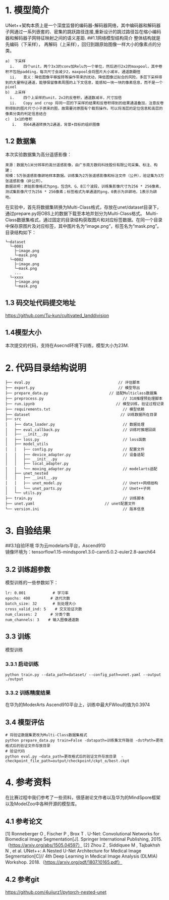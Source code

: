 # 1.	模型简介
  UNet++架构本质上是一个深度监督的编码器-解码器网络，其中编码器和解码器子网通过一系列嵌套的、密集的跳跃路径连接,重新设计的跳过路径旨在缩小编码器和解码器子网特征映射之间的语义差距.
##1.1网络模型结构简介
整体结构就是先编码（下采样）， 再解码（上采样），回归到跟原始图像一样大小的像素点的分类。

    a)	下采样
      i.	四个unit，两个3x3的conv加Relu为一个单位，然后进行2x2的maxpool，其中卷积不包括padding，每次尺寸会减少2，maxpool会将图片大小减半，通道数翻倍
      ii.	意义：降低图像平移旋转等操作带来的扰动，降低图像过拟合的风险，多层下采样得到的大量特征通道，能够保留像素周围的上下文信息，能感知一块一块的像素信息，而不是一个pixel
    b)	上采样
      i.	四个上采样的unit，2x2的反卷积，通道数减半，尺寸加倍
      ii.	Copy and crop 将同一层的下采样的结果和反卷积得到的结果通道叠加，注意反卷积得到的图片尺寸小于原来的图，故需要对原图有个裁剪操作。可以将浅层的定位信息和高层的像素分类的判定信息结合
    c)	1x1的卷积
       i.	将64通道转换为2通道，背景+目标的组织图像

## 1.2	数据集
本次实验数据集为高分遥感影像：

    来源：数据为1米分辨率的高分遥感影像，由广东南方数码科技股份有限公司采集、标注、构建；
    规模：5万张遥感影像耕地样本数据。训练集为2万张遥感影像和标注文件（公开），验证集为3万张遥感影像（非公开）。
    数据说明：原始影像格式为png，包含R、G、B三个波段，训练集影像尺寸为256 * 256像素，测试集影像尺寸为256 * 256像素；标签格式为单通道的png，0表示为非耕地，1表示为耕地。

在实验中，首先将数据集转换为Multi-Class格式，存放在unet/dataset目录下，通过prepare.py将OBS上的数据下载至本地并划分为Multi-Class格式。
Multi-Class数据集格式，通过固定的目录结构获取图片和对应标签数据。在同一个目录中保存原图片及对应标签，其中图片名为“image.png”，标签名为“mask.png”。目录结构如下：
```.
└─dataset
  └─0001
    ├─image.png
    └─mask.png
  └─0002
    ├─image.png
    └─mask.png
    ...
  └─xxxx
    ├─image.png
    └─mask.png
```

## 1.3 码交址代码提交地址
https://github.com/Tu-kun/cultivated_landdivision

## 1.4模型大小
本次提交的代码，支持在Asecnd环境下训练，模型大小为23M.
 
# 2.	代码目录结构说明
```
├── eval.py                                       // 评估脚本
├── export.py                                     // 模型导出
├── prepare_data.py                           // 适配Multiclass数据集
├── preprocess.py                                   // 310推理预处理脚本
├── run.ipynb                                    // 模型训练，验证过程记录
├── requirements.txt                                // 模型依赖
├── dataset                                        // 训练数据所在目录
├── src
│   ├── data_loader.py                              // 数据处理
│   ├── eval_callback.py                            // 训练时推理回调
│   ├── __init__.py
│   ├── loss.py                                     // loss函数
│   ├── model_utils
│   │   ├── config.py                               // 配置文件
│   │   ├── device_adapter.py                       // 设备适配
│   │   ├── __init__.py
│   │   ├── local_adapter.py
│   │   └── moxing_adapter.py                       // modelarts适配
│   ├── unet_nested
│   │   ├── __init__.py
│   │   ├── unet_model.py                           // Unet++网络结构
│   │   └── unet_parts.py                           // Unet++子网
│   └── utils.py
├── train.py                                        // 训练脚本
├── unet.yaml                        		// unet配置文件
└── version.ini                                     // 版本信息
```


# 3.	自验结果
##3.1自验环境
华为云modelarts平台，Ascend910   
镜像环境为：tensorflow1.15-mindspore1.3.0-cann5.0.2-euler2.8-aarch64

## 3.2 训练超参数
模型训练的一些参数如下：

    lr: 0.001            # 学习率
    epochs: 400         # 迭代次数
    batch_size: 32       # 批处理大小
    cross_valid_ind: 5    # 交叉验证次数
    num_classes: 2      # 分类个数
    num_channels: 3    # 输入图像通道数
## 3.3 训练
模型训练
### 3.3.1 启动训练
```python train.py --data_path=dataset/ --config_path=unet.yaml --output ./output```
### 3.3.2 训练精度结果
在华为的ModerArts Ascend910平台上，训练中最大FWIou的值为0.3974
 
## 3.4 模型评估
```
# 将验证数据集更改为Multi-Class数据集格式
python prepare_data.py train=False -datapath=训练集文件路径 -dstPath=更改格式后的验证文件存放目录
# 验证代码
python eval.py –data_path=更改格式后的验证文件存放目录  -checkpoint_file_path=output/checkpoint/ckpt_o/best.ckpt  
```
# 4. 参考资料
在比赛过程中我们参考了一些资料，很感谢论文作者以及华为的MindSpore框架以及ModelZoo中各种开源的模型库。

## 4.1 参考论文
[1] Ronneberger O ,  Fischer P ,  Brox T . U-Net: Convolutional Networks for Biomedical Image Segmentation[J]. Springer International Publishing, 2015.
（https://arxiv.org/abs/1505.04597）
[2] Zhou Z ,  Siddiquee M ,  Tajbakhsh N , et al. UNet++: A Nested U-Net Architecture for Medical Image Segmentation[C]// 4th Deep Learning in Medical Image Analysis (DLMIA) Workshop. 2018.（https://arxiv.org/pdf/1807.10165.pdf）

## 4.2 参考git
https://github.com/4uiiurz1/pytorch-nested-unet

